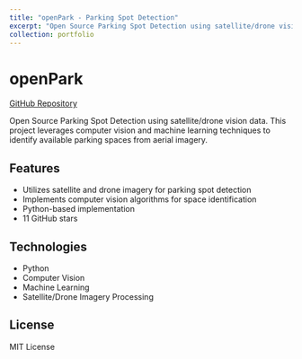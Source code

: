 ```yaml
---
title: "openPark - Parking Spot Detection"
excerpt: "Open Source Parking Spot Detection using satellite/drone vision data<br/><img src='/images/openpark.png'>"
collection: portfolio
---
```


# openPark

[GitHub Repository](https://github.com/chenyuan99/openPark)

Open Source Parking Spot Detection using satellite/drone vision data. This project leverages computer vision and machine learning techniques to identify available parking spaces from aerial imagery.

## Features
- Utilizes satellite and drone imagery for parking spot detection
- Implements computer vision algorithms for space identification
- Python-based implementation
- 11 GitHub stars

## Technologies
- Python
- Computer Vision
- Machine Learning
- Satellite/Drone Imagery Processing

## License
MIT License
